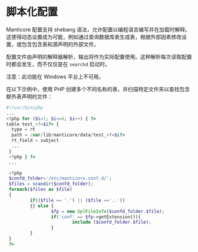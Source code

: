 # 脚本化配置

Manticore 配置支持 shebang 语法，允许配置以编程语言编写并在加载时解释。这使得动态设置成为可能，例如通过查询数据库表生成表，根据外部因素修改设置，或包含包含表和源声明的外部文件。

配置文件由声明的解释器解析，输出将作为实际配置使用。这种解析每次读取配置时都会发生，而不仅仅是在 `searchd` 启动时。

注意：此功能在 Windows 平台上不可用。

在以下示例中，使用 PHP 创建多个不同名称的表，并扫描特定文件夹以查找包含额外表声明的文件：

```php
#!/usr/bin/php
...
<?php for ($i=1; $i<=6; $i++) { ?>
table test_<?=$i?> {
  type = rt
  path = /var/lib/manticore/data/test_<?=$i?>
  rt_field = subject
  ...
 }
 <?php } ?>
 ...

 <?php
 $confd_folder='/etc/manticore.conf.d/';
 $files = scandir($confd_folder);
 foreach($files as $file)
 {
         if(($file == '.') || ($file =='..'))
         {} else {
                 $fp = new SplFileInfo($confd_folder.$file);
                 if('conf' == $fp->getExtension()){
                         include ($confd_folder.$file);
                 }
         }
 }
 ?>
```
<!-- proofread -->
